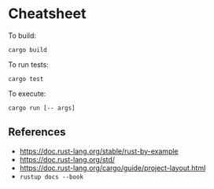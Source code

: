 # Cheatsheet

To build:

    cargo build

To run tests:

    cargo test

To execute:

    cargo run [-- args]


## References

- https://doc.rust-lang.org/stable/rust-by-example
- https://doc.rust-lang.org/std/
- https://doc.rust-lang.org/cargo/guide/project-layout.html 
- `rustup docs --book`

